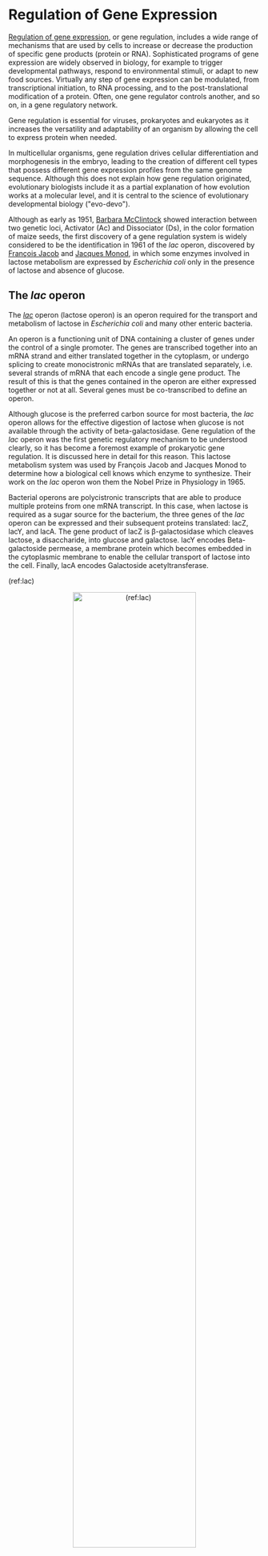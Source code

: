 # Regulation of Gene Expression

[Regulation of gene expression](https://en.wikipedia.org/wiki/Regulation_of_gene_expression), or gene regulation, includes a wide range of mechanisms that are used by cells to increase or decrease the production of specific gene products (protein or RNA). Sophisticated programs of gene expression are widely observed in biology, for example to trigger developmental pathways, respond to environmental stimuli, or adapt to new food sources. Virtually any step of gene expression can be modulated, from transcriptional initiation, to RNA processing, and to the post-translational modification of a protein. Often, one gene regulator controls another, and so on, in a gene regulatory network.

Gene regulation is essential for viruses, prokaryotes and eukaryotes as it increases the versatility and adaptability of an organism by allowing the cell to express protein when needed.

In multicellular organisms, gene regulation drives cellular differentiation and morphogenesis in the embryo, leading to the creation of different cell types that possess different gene expression profiles from the same genome sequence. Although this does not explain how gene regulation originated, evolutionary biologists include it as a partial explanation of how evolution works at a molecular level, and it is central to the science of evolutionary developmental biology ("evo-devo").

Although as early as 1951, [Barbara McClintock](https://en.wikipedia.org/wiki/Barbara_McClintock) showed interaction between two genetic loci, Activator (Ac) and Dissociator (Ds), in the color formation of maize seeds, the first discovery of a gene regulation system is widely considered to be the identification in 1961 of the *lac* operon, discovered by [François Jacob](https://en.wikipedia.org/wiki/Fran%C3%A7ois_Jacob) and [Jacques Monod](https://en.wikipedia.org/wiki/Jacques_Monod), in which some enzymes involved in lactose metabolism are expressed by *Escherichia coli* only in the presence of lactose and absence of glucose.

## The *lac* operon

The [*lac*](https://en.wikipedia.org/wiki/Lac_operon) operon (lactose operon) is an operon required for the transport and metabolism of lactose in *Escherichia coli* and many other enteric bacteria.

An operon is a functioning unit of DNA containing a cluster of genes under the control of a single promoter. The genes are transcribed together into an mRNA strand and either translated together in the cytoplasm, or undergo splicing to create monocistronic mRNAs that are translated separately, i.e. several strands of mRNA that each encode a single gene product. The result of this is that the genes contained in the operon are either expressed together or not at all. Several genes must be co-transcribed to define an operon.

Although glucose is the preferred carbon source for most bacteria, the *lac* operon allows for the effective digestion of lactose when glucose is not available through the activity of beta-galactosidase. Gene regulation of the *lac* operon was the first genetic regulatory mechanism to be understood clearly, so it has become a foremost example of prokaryotic gene regulation. It is discussed here in detail for this reason. This lactose metabolism system was used by François Jacob and Jacques Monod to determine how a biological cell knows which enzyme to synthesize. Their work on the *lac* operon won them the Nobel Prize in Physiology in 1965.

Bacterial operons are polycistronic transcripts that are able to produce multiple proteins from one mRNA transcript. In this case, when lactose is required as a sugar source for the bacterium, the three genes of the *lac* operon can be expressed and their subsequent proteins translated: lacZ, lacY, and lacA. The gene product of lacZ is β-galactosidase which cleaves lactose, a disaccharide, into glucose and galactose. lacY encodes Beta-galactoside permease, a membrane protein which becomes embedded in the cytoplasmic membrane to enable the cellular transport of lactose into the cell. Finally, lacA encodes Galactoside acetyltransferase.

(ref:lac) [](https://commons.wikimedia.org/wiki/File:Lac_operon1.png)

<div class="figure" style="text-align: center">
<img src="./figures/regulation/Lac_operon1.png" alt="(ref:lac)" width="70%" />
<p class="caption">(\#fig:lacoper)(ref:lac)</p>
</div>

It would be wasteful to produce enzymes when no lactose were available or if a preferable energy source such as glucose were available. The *lac* operon uses a two-part control mechanism to ensure that the cell expends energy producing the enzymes encoded by the *lac* operon only when necessary. In the absence of lactose, the *lac* repressor, lacI, halts production of the enzymes encoded by the *lac* operon. The *lac* repressor is always expressed unless a co-inducer binds to it. In other words, it is transcribed only in the presence of small molecule co-inducer. In the presence of glucose, the catabolite activator protein (CAP), required for production of the enzymes, remains inactive, and EIIAGlc shuts down lactose permease to prevent transport of lactose into the cell. This dual control mechanism causes the sequential utilization of glucose and lactose in two distinct growth phases, known as diauxie.

Three-letter abbreviations are used to describe phenotypes in bacteria including *E. coli*.

Examples include:

* Lac (the ability to use lactose),
* His (the ability to synthesize the amino acid histidine)
* Mot (swimming motility)
* SmR (resistance to the antibiotic streptomycin)

In the case of Lac, wild type cells are Lac+ and are able to use lactose as a carbon and energy source, while Lac− mutant derivatives cannot use lactose. The same three letters are typically used (lower-case, italicized) to label the genes involved in a particular phenotype, where each different gene is additionally distinguished by an extra letter. The *lac* genes encoding enzymes are lacZ, lacY, and lacA. The fourth *lac* gene is lacI, encoding the lactose repressor—"I" stands for inducibility.

One may distinguish between structural genes encoding enzymes, and regulatory genes encoding proteins that affect gene expression. Current usage expands the phenotypic nomenclature to apply to proteins: thus, LacZ is the protein product of the lacZ gene, β-galactosidase. Various short sequences that are not genes also affect gene expression, including the *lac* promoter, *lac* p, and the *lac* operator, *lac* o. Although it is not strictly standard usage, mutations affecting *lac* o are referred to as *lac* oc, for historical reasons.

The *lac* operon consists of 3 structural genes, and a promoter, a terminator, regulator, and an operator. The three structural genes are: lacZ, lacY, and lacA.

* lacZ encodes β-galactosidase (LacZ), an intracellular enzyme that cleaves the disaccharide lactose into glucose and galactose.
* lacY encodes Beta-galactoside permease (LacY), a transmembrane symporter that pumps β-galactosides including lactose into the cell using a proton gradient in the same direction. Permease increases the permeability of the cell to β-galactosides.
* lacA encodes β-galactoside transacetylase (LacA), an enzyme that transfers an acetyl group from acetyl-CoA to β-galactosides.

Only lacZ and lacY appear to be necessary for lactose catabolism.

Specific control of the *lac* genes depends on the availability of the substrate lactose to the bacterium. The proteins are not produced by the bacterium when lactose is unavailable as a carbon source. The *lac* genes are organized into an operon; that is, they are oriented in the same direction immediately adjacent on the chromosome and are co-transcribed into a single polycistronic mRNA molecule. Transcription of all genes starts with the binding of the enzyme RNA polymerase (RNAP), a DNA-binding protein, which binds to a specific DNA binding site, the promoter, immediately upstream of the genes. Binding of RNA polymerase to the promoter is aided by the cAMP-bound catabolite activator protein (CAP, also known as the cAMP receptor protein). However, the lacI gene (regulatory gene for *lac* operon) produces a protein that blocks RNAP from binding to the promoter of the operon. This protein can only be removed when allolactose binds to it, and inactivates it. The protein that is formed by the lacI gene is known as the *lac* repressor. The type of regulation that the *lac* operon undergoes is referred to as negative inducible, meaning that the gene is turned off by the regulatory factor (lac repressor) unless some molecule (lactose) is added. Because of the presence of the *lac* repressor protein, genetic engineers who replace the lacZ gene with another gene will have to grow the experimental bacteria on agar with lactose available on it. If they do not, the gene they are trying to express will not be expressed as the repressor protein is still blocking RNAP from binding to the promoter and transcribing the gene. Once the repressor is removed, RNAP then proceeds to transcribe all three genes (lacZYA) into mRNA. Each of the three genes on the mRNA strand has its own Shine-Dalgarno sequence, so the genes are independently translated. The DNA sequence of the *E. coli* *lac* operon, the lacZYA mRNA, and the lacI genes are available from GenBank (view).

The first control mechanism is the regulatory response to lactose, which uses an intracellular regulatory protein called the lactose repressor to hinder production of β-galactosidase in the absence of lactose. The lacI gene coding for the repressor lies nearby the *lac* operon and is always expressed (constitutive). If lactose is missing from the growth medium, the repressor binds very tightly to a short DNA sequence just downstream of the promoter near the beginning of lacZ called the *lac* operator. The repressor binding to the operator interferes with binding of RNAP to the promoter, and therefore mRNA encoding LacZ and LacY is only made at very low levels. When cells are grown in the presence of lactose, however, a lactose metabolite called allolactose, made from lactose by the product of the lacZ gene, binds to the repressor, causing an allosteric shift. Thus altered, the repressor is unable to bind to the operator, allowing RNAP to transcribe the *lac* genes and thereby leading to higher levels of the encoded proteins.

The second control mechanism is a response to glucose, which uses the catabolite activator protein (CAP) homodimer to greatly increase production of β-galactosidase in the absence of glucose. Cyclic adenosine monophosphate (cAMP) is a signal molecule whose prevalence is inversely proportional to that of glucose. It binds to the CAP, which in turn allows the CAP to bind to the CAP binding site (a 16 bp DNA sequence upstream of the promoter on the left in the diagram below, about 60 bp upstream of the transcription start site), which assists the RNAP in binding to the DNA. In the absence of glucose, the cAMP concentration is high and binding of CAP-cAMP to the DNA significantly increases the production of β-galactosidase, enabling the cell to hydrolyse lactose and release galactose and glucose.

More recently inducer exclusion was shown to block expression of the *lac* operon when glucose is present. Glucose is transported into the cell by the PEP-dependent phosphotransferase system. The phosphate group of phosphoenolpyruvate is transferred via a phosphorylation cascade consisting of the general PTS (phosphotransferase system) proteins HPr and EIA and the glucose-specific PTS proteins EIIAGlc and EIIBGlc, the cytoplasmic domain of the EII glucose transporter. Transport of glucose is accompanied by its phosphorylation by EIIBGlc, draining the phosphate group from the other PTS proteins, including EIIAGlc. The unphosphorylated form of EIIAGlc binds to the *lac* permease and prevents it from bringing lactose into the cell. Therefore, if both glucose and lactose are present, the transport of glucose blocks the transport of the inducer of the *lac* operon.

The *lac* repressor is a four-part protein, a tetramer, with identical subunits (Figure \@ref(fig:lacmodel)). Each subunit contains a helix-turn-helix (HTH) motif capable of binding to DNA. The operator site where repressor binds is a DNA sequence with inverted repeat symmetry. The two DNA half-sites of the operator together bind to two of the subunits of the repressor. Although the other two subunits of repressor are not doing anything in this model, this property was not understood for many years.

Eventually it was discovered that two additional operators are involved in *lac* regulation. One (O3) lies about −90 bp upstream of O1 in the end of the lacI gene, and the other (O2) is about +410 bp downstream of O1 in the early part of lacZ. These two sites were not found in the early work because they have redundant functions and individual mutations do not affect repression very much. Single mutations to either O2 or O3 have only 2 to 3-fold effects. However, their importance is demonstrated by the fact that a double mutant defective in both O2 and O3 is dramatically de-repressed (by about 70-fold).

In the current model, *lac* repressor is bound simultaneously to both the main operator O1 and to either O2 or O3. The intervening DNA loops out from the complex. The redundant nature of the two minor operators suggests that it is not a specific looped complex that is important. One idea is that the system works through tethering; if bound repressor releases from O1 momentarily, binding to a minor operator keeps it in the vicinity, so that it may rebind quickly. This would increase the affinity of repressor for O1.

(ref:model) A simulated structural [model](https://www.modelarchive.org/doi/10.5452/ma-cwr9z) of a complex between the *lac* repressor protein (LacI) and a 107-bp-long DNA segment. Two dimeric LacI functional subunits (green +blue and yellow + orange) each bind a DNA operator sequence (top). The mobility of the DNA-binding head groups coupled to the stable body of the body of LacI provide the force for the looping of the DNA ([Ville et al.](https://www.pnas.org/content/102/19/6783)).

<div class="figure" style="text-align: center">
<img src="./figures/regulation/lac_repressor_model.png" alt="(ref:model)" width="70%" />
<p class="caption">(\#fig:lacmodel)(ref:model)</p>
</div>

The repressor is an allosteric protein, i.e. it can assume either one of two slightly different shapes, which are in equilibrium with each other. In one form the repressor will bind to the operator DNA with high specificity, and in the other form it has lost its specificity. According to the classical model of induction, binding of the inducer, either allolactose or IPTG, to the repressor affects the distribution of repressor between the two shapes. Thus, repressor with inducer bound is stabilized in the non-DNA-binding conformation. However, this simple model cannot be the whole story, because repressor is bound quite stably to DNA, yet it is released rapidly by addition of inducer. Therefore, it seems clear that an inducer can also bind to the repressor when the repressor is already bound to DNA. It is still not entirely known what the exact mechanism of binding is.

Non-specific binding of the repressor to DNA plays a crucial role in the repression and induction of the Lac-operon. The specific binding site for the Lac-repressor protein is the operator. The non-specific interaction is mediated mainly by charge-charge interactions while binding to the operator is reinforced by hydrophobic interactions. Additionally, there is an abundance of non-specific DNA sequences to which the repressor can bind. Essentially, any sequence that is not the operator, is considered non-specific. Studies have shown, that without the presence of non-specific binding, induction (or unrepression) of the Lac-operon could not occur even with saturated levels of inducer. It had been demonstrated that, without non-specific binding, the basal level of induction is ten thousand times smaller than observed normally. This is because the non-specific DNA acts as sort of a "sink" for the repressor proteins, distracting them from the operator. The non-specific sequences decrease the amount of available repressor in the cell. This in turn reduces the amount of inducer required to unrepress the system.

A number of lactose derivatives or analogs have been described that are useful for work with the *lac* operon. These compounds are mainly substituted galactosides, where the glucose moiety of lactose is replaced by another chemical group. Isopropyl-β-D-thiogalactopyranoside (IPTG) is frequently used as an inducer of the *lac* operon for physiological work. IPTG binds to repressor and inactivates it, but is not a substrate for β-galactosidase. One advantage of IPTG for in vivo studies is that since it cannot be metabolized by *E. coli* its concentration remains constant and the rate of expression of *lac* p/o-controlled genes, is not a variable in the experiment. IPTG intake is dependent on the action of lactose permease in P. fluorescens, but not in *E. coli*.

(ref:iptg) [Structure of isopropyl β-D-thiogalactopyranoside (IPTG)](https://commons.wikimedia.org/wiki/File:IPTG2.svg)

<div class="figure" style="text-align: center">
<img src="./figures/regulation/IPTG2.svg" alt="(ref:iptg)" width="70%" />
<p class="caption">(\#fig:iptgstruc)(ref:iptg)</p>
</div>

The experimental microorganism used by François Jacob and Jacques Monod was the common laboratory bacterium, *E. coli*, but many of the basic regulatory concepts that were discovered by Jacob and Monod are fundamental to cellular regulation in all organisms. The key idea is that proteins are not synthesized when they are not needed—E. coli conserves cellular resources and energy by not making the three Lac proteins when there is no need to metabolize lactose, such as when other sugars like glucose are available. The following section discusses how *E. coli* controls certain genes in response to metabolic needs.

During World War II, Monod was testing the effects of combinations of sugars as nutrient sources for *E. coli* and B. subtilis. Monod was following up on similar studies that had been conducted by other scientists with bacteria and yeast. He found that bacteria grown with two different sugars often displayed two phases of growth. For example, if glucose and lactose were both provided, glucose was metabolized first (growth phase I, see Figure 2) and then lactose (growth phase II). Lactose was not metabolized during the first part of the diauxic growth curve because β-galactosidase was not made when both glucose and lactose were present in the medium. Monod named this phenomenon diauxie.

Monod then focused his attention on the induction of β-galactosidase formation that occurred when lactose was the sole sugar in the culture medium.

A conceptual breakthrough of Jacob and Monod was to recognize the distinction between regulatory substances and sites where they act to change gene expression. A former soldier, Jacob used the analogy of a bomber that would release its lethal cargo upon receipt of a special radio transmission or signal. A working system requires both a ground transmitter and a receiver in the airplane. Now, suppose that the usual transmitter is broken. This system can be made to work by introduction of a second, functional transmitter. In contrast, he said, consider a bomber with a defective receiver. The behavior of this bomber cannot be changed by introduction of a second, functional aeroplane.

To analyze regulatory mutants of the *lac* operon, Jacob developed a system by which a second copy of the *lac* genes (lacI with its promoter, and lacZYA with promoter and operator) could be introduced into a single cell. A culture of such bacteria, which are diploid for the *lac* genes but otherwise normal, is then tested for the regulatory phenotype. In particular, it is determined whether LacZ and LacY are made even in the absence of IPTG (due to the lactose repressor produced by the mutant gene being non-functional). This experiment, in which genes or gene clusters are tested pairwise, is called a complementation test.

(ref:lacana) [Analysis of *lac* regulatory mutants by Lac complementation.](https://commons.wikimedia.org/wiki/File:Lac_complementation.png)

<div class="figure" style="text-align: center">
<img src="./figures/regulation/Lac_complementation.png" alt="(ref:lacana)" width="70%" />
<p class="caption">(\#fig:laccomp)(ref:lacana)</p>
</div>

This test is illustrated in Figure \@ref(fig:laccomp) (lacA is omitted for simplicity). First, certain haploid states are shown (i.e. the cell carries only a single copy of the *lac* genes). Panel (a) shows repression, (b) shows induction by IPTG, and (c) and (d) show the effect of a mutation to the lacI gene or to the operator, respectively. In panel (e) the complementation test for repressor is shown. If one copy of the *lac* genes carries a mutation in lacI, but the second copy is wild type for lacI, the resulting phenotype is normal—but lacZ is expressed when exposed to inducer IPTG. Mutations affecting repressor are said to be recessive to wild type (and that wild type is dominant), and this is explained by the fact that repressor is a small protein which can diffuse in the cell. The copy of the *lac* operon adjacent to the defective lacI gene is effectively shut off by protein produced from the second copy of lacI.

If the same experiment is carried out using an operator mutation, a different result is obtained (panel (f)). The phenotype of a cell carrying one mutant and one wild type operator site is that LacZ and LacY are produced even in the absence of the inducer IPTG; because the damaged operator site, does not permit binding of the repressor to inhibit transcription of the structural genes. The operator mutation is dominant. When the operator site where repressor must bind is damaged by mutation, the presence of a second functional site in the same cell makes no difference to expression of genes controlled by the mutant site.

A more sophisticated version of this experiment uses marked operons to distinguish between the two copies of the *lac* genes and show that the unregulated structural gene(s) is(are) the one(s) next to the mutant operator (panel (g). For example, suppose that one copy is marked by a mutation inactivating lacZ so that it can only produce the LacY protein, while the second copy carries a mutation affecting lacY and can only produce LacZ. In this version, only the copy of the *lac* operon that is adjacent to the mutant operator is expressed without IPTG. We say that the operator mutation is cis-dominant, it is dominant to wild type but affects only the copy of the operon which is immediately adjacent to it.

This explanation is misleading in an important sense, because it proceeds from a description of the experiment and then explains the results in terms of a model. But in fact, it is often true that the model comes first, and an experiment is fashioned specifically to test the model. Jacob and Monod first imagined that there must be a site in DNA with the properties of the operator, and then designed their complementation tests to show this.

The dominance of operator mutants also suggests a procedure to select them specifically. If regulatory mutants are selected from a culture of wild type using phenyl-Gal, as described above, operator mutations are rare compared to repressor mutants because the target-size is so small. But if instead we start with a strain which carries two copies of the whole *lac* region (that is diploid for lac), the repressor mutations (which still occur) are not recovered because complementation by the second, wild type lacI gene confers a wild type phenotype. In contrast, mutation of one copy of the operator confers a mutant phenotype because it is dominant to the second, wild type copy.

Explanation of diauxie depended on the characterization of additional mutations affecting the *lac* genes other than those explained by the classical model. Two other genes, cya and crp, subsequently were identified that mapped far from lac, and that, when mutated, result in a decreased level of expression in the presence of IPTG and even in strains of the bacterium lacking the repressor or operator. The discovery of cAMP in *E. coli* led to the demonstration that mutants defective the cya gene but not the crp gene could be restored to full activity by the addition of cAMP to the medium.

The cya gene encodes adenylate cyclase, which produces cAMP. In a cya mutant, the absence of cAMP makes the expression of the lacZYA genes more than ten times lower than normal. Addition of cAMP corrects the low Lac expression characteristic of cya mutants. The second gene, crp, encodes a protein called catabolite activator protein (CAP) or cAMP receptor protein (CRP).

However the lactose metabolism enzymes are made in small quantities in the presence of both glucose and lactose (sometimes called leaky expression) due to the fact that the LacI repressor rapidly associates/dissociates from the DNA rather than tightly binding to it, which can allow time for RNAP to bind and transcribe mRNAs of lacZYA. Leaky expression is necessary in order to allow for metabolism of some lactose after the glucose source is expended, but before *lac* expression is fully activated.

In summary:

* When lactose is absent then there is very little Lac enzyme production (the operator has Lac repressor bound to it).
* When lactose is present but a preferred carbon source (like glucose) is also present then a small amount of enzyme is produced (Lac repressor is not bound to the operator).
* When glucose is absent, CAP-cAMP binds to a specific DNA site upstream of the promoter and makes a direct protein-protein interaction with RNAP that facilitates the binding of RNAP to the promoter.

The delay between growth phases reflects the time needed to produce sufficient quantities of lactose-metabolizing enzymes. First, the CAP regulatory protein has to assemble on the *lac* promoter, resulting in an increase in the production of *lac* mRNA. More available copies of the *lac* mRNA results in the production (see translation) of significantly more copies of LacZ (β-galactosidase, for lactose metabolism) and LacY (lactose permease to transport lactose into the cell). After a delay needed to increase the level of the lactose metabolizing enzymes, the bacteria enter into a new rapid phase of cell growth.

Two puzzles of catabolite repression relate to how cAMP levels are coupled to the presence of glucose, and secondly, why the cells should even bother. After lactose is cleaved it actually forms glucose and galactose (easily converted to glucose). In metabolic terms, lactose is just as good a carbon and energy source as glucose. The cAMP level is related not to intracellular glucose concentration but to the rate of glucose transport, which influences the activity of adenylate cyclase. (In addition, glucose transport also leads to direct inhibition of the lactose permease.) As to why *E. coli* works this way, one can only speculate. All enteric bacteria ferment glucose, which suggests they encounter it frequently. It is possible that a small difference in efficiency of transport or metabolism of glucose v. lactose makes it advantageous for cells to regulate the *lac* operon in this way.

The *lac* gene and its derivatives are amenable to use as a reporter gene in a number of bacterial-based selection techniques such as two hybrid analysis, in which the successful binding of a transcriptional activator to a specific promoter sequence must be determined. In LB plates containing X-gal, the colour change from white colonies to a shade of blue corresponds to about 20–100 β-galactosidase units, while tetrazolium lactose and MacConkey lactose media have a range of 100–1000 units, being most sensitive in the high and low parts of this range respectively. Since MacConkey lactose and tetrazolium lactose media both rely on the products of lactose breakdown, they require the presence of both lacZ and lacY genes. The many *lac* fusion techniques which include only the lacZ gene are thus suited to X-gal plates or [ONPG](https://en.wikipedia.org/wiki/Ortho-Nitrophenyl-%CE%B2-galactoside) liquid broths. ONPG (ortho-Nitrophenyl-β-galactoside) is a colorimetric and spectrophotometric substrate for detection of β-galactosidase activity. This compound is normally colorless. However, if β-galactosidase is present, it hydrolyzes the ONPG molecule into galactose and ortho-nitrophenol. The latter compound has a yellow color that can be used to check for enzyme activity by means of a colorimetric assay (at 420 nm wavelength). β-Galactosidase is required for lactose utilization, so the intensity of the color produced can be used as a measure of the enzymatic rate. Though ONPG mimics lactose and is hydrolyzed by β-galactosidase, it is unable to act as an inducer for the *lac* operon. Without another lactose analog that can act as an inducer, such as isopropyl β-D-1-thiogalactopyranoside (IPTG), β-galactosidase will not be transcribed and ONPG will not be hydrolyzed.

## The *trp* operon

Discovered in 1953 by Jacques Monod and colleagues, the *trp* operon in *E. coli* was the first repressible operon to be discovered. While the lac operon can be activated by a chemical (allolactose), the tryptophan (Trp) operon is inhibited by a chemical (tryptophan). This operon contains five structural genes: *trp* E, *trp* D, *trp* C, *trp* B, and *trp* A, which encodes tryptophan synthetase. It also contains a promoter which binds to RNA polymerase and an operator which blocks transcription when bound to the protein synthesized by the repressor gene (trp R) that binds to the operator. In the lac operon, lactose binds to the repressor protein and prevents it from repressing gene transcription, while in the *trp* operon, tryptophan binds to the repressor protein and enables it to repress gene transcription. Also unlike the lac operon, the *trp* operon contains a leader peptide and an attenuator sequence which allows for graded regulation. This is an example of the corepressible model.

## Regulated stages of gene expression

Any step of gene expression may be modulated, from the DNA-RNA transcription step to post-translational modification of a protein. The following is a list of stages where gene expression is regulated, the most extensively utilised point is Transcription Initiation:

* Chromatin domains
* Transcription
* Post-transcriptional modification
* RNA transport
* Translation
* mRNA degradation
* Modification of DNA

In eukaryotes, the accessibility of large regions of DNA can depend on its chromatin structure, which can be altered as a result of histone modifications directed by DNA methylation, ncRNA, or DNA-binding protein. Hence these modifications may up or down regulate the expression of a gene. Some of these modifications that regulate gene expression are inheritable and are referred to as epigenetic regulation.

### Regulation of transciption by DNA packing

Transcription of DNA is dictated by its structure. In general, the density of its packing is indicative of the frequency of transcription. Octameric protein complexes called nucleosomes are responsible for the amount of supercoiling of DNA, and these complexes can be temporarily modified by processes such as phosphorylation or more permanently modified by processes such as methylation. Such modifications are considered to be responsible for more or less permanent changes in gene expression levels.

### Regulation of transciption by DNA modification

Methylation of DNA is a common method of gene silencing. DNA is typically methylated by methyltransferase enzymes on cytosine nucleotides in a CpG dinucleotide sequence (also called "CpG islands" when densely clustered). Analysis of the pattern of methylation in a given region of DNA (which can be a promoter) can be achieved through a method called bisulfite mapping. Methylated cytosine residues are unchanged by the treatment, whereas unmethylated ones are changed to uracil. The differences are analyzed by DNA sequencing or by methods developed to quantify SNPs, such as Pyrosequencing (Biotage) or MassArray (Sequenom), measuring the relative amounts of C/T at the CG dinucleotide. Abnormal methylation patterns are thought to be involved in oncogenesis.

Histone acetylation is also an important process in transcription. Histone acetyltransferase enzymes (HATs) such as CREB-binding protein also dissociate the DNA from the histone complex, allowing transcription to proceed. Often, DNA methylation and histone deacetylation work together in gene silencing. The combination of the two seems to be a signal for DNA to be packed more densely, lowering gene expression.[citation needed]

### Regulation of RNA polymerase

Regulation of transcription thus controls when transcription occurs and how much RNA is created. Transcription of a gene by RNA polymerase can be regulated by several mechanisms. Specificity factors alter the specificity of RNA polymerase for a given promoter or set of promoters, making it more or less likely to bind to them (i.e., sigma factors used in prokaryotic transcription). Repressors bind to the Operator, coding sequences on the DNA strand that are close to or overlapping the promoter region, impeding RNA polymerase's progress along the strand, thus impeding the expression of the gene. The image to the right demonstrates regulation by a repressor in the *lac* operon. General transcription factors position RNA polymerase at the start of a protein-coding sequence and then release the polymerase to transcribe the mRNA. Activators enhance the interaction between RNA polymerase and a particular promoter, encouraging the expression of the gene. Activators do this by increasing the attraction of RNA polymerase for the promoter, through interactions with subunits of the RNA polymerase or indirectly by changing the structure of the DNA. Enhancers are sites on the DNA helix that are bound by activators in order to loop the DNA bringing a specific promoter to the initiation complex. Enhancers are much more common in eukaryotes than prokaryotes, where only a few examples exist (to date). Silencers are regions of DNA sequences that, when bound by particular transcription factors, can silence expression of the gene.

## Post-transcriptional regulation

After the DNA is transcribed and mRNA is formed, there must be some sort of regulation on how much the mRNA is translated into proteins. Cells do this by modulating the capping, splicing, addition of a Poly(A) Tail, the sequence-specific nuclear export rates, and, in several contexts, sequestration of the RNA transcript. These processes occur in eukaryotes but not in prokaryotes. This modulation is a result of a protein or transcript that, in turn, is regulated and may have an affinity for certain sequences.

### Three prime untranslated regions and microRNAs

Three prime untranslated regions (3'-UTRs) of messenger RNAs (mRNAs) often contain regulatory sequences that post-transcriptionally influence gene expression. Such 3'-UTRs often contain both binding sites for microRNAs (miRNAs) as well as for regulatory proteins. By binding to specific sites within the 3'-UTR, miRNAs can decrease gene expression of various mRNAs by either inhibiting translation or directly causing degradation of the transcript. The 3'-UTR also may have silencer regions that bind repressor proteins that inhibit the expression of a mRNA.

The 3'-UTR often contains miRNA response elements (MREs). MREs are sequences to which miRNAs bind. These are prevalent motifs within 3'-UTRs. Among all regulatory motifs within the 3'-UTRs (e.g. including silencer regions), MREs make up about half of the motifs.

As of 2014, the miRBase web site, an archive of miRNA sequences and annotations, listed 28,645 entries in 233 biologic species. Of these, 1,881 miRNAs were in annotated human miRNA loci. miRNAs were predicted to have an average of about four hundred target mRNAs (affecting expression of several hundred genes). Freidman et al. estimate that >45,000 miRNA target sites within human mRNA 3'-UTRs are conserved above background levels, and >60% of human protein-coding genes have been under selective pressure to maintain pairing to miRNAs.

Direct experiments show that a single miRNA can reduce the stability of hundreds of unique mRNAs. Other experiments show that a single miRNA may repress the production of hundreds of proteins, but that this repression often is relatively mild (less than 2-fold).

The effects of miRNA dysregulation of gene expression seem to be important in cancer. For instance, in gastrointestinal cancers, a 2015 paper identified nine miRNAs as epigenetically altered and effective in down-regulating DNA repair enzymes.

The effects of miRNA dysregulation of gene expression also seem to be important in neuropsychiatric disorders, such as schizophrenia, bipolar disorder, major depressive disorder, Parkinson's disease, Alzheimer's disease and autism spectrum disorders.

## Regulation of translation

The translation of mRNA can also be controlled by a number of mechanisms, mostly at the level of initiation. Recruitment of the small ribosomal subunit can indeed be modulated by mRNA secondary structure, antisense RNA binding, or protein binding. In both prokaryotes and eukaryotes, a large number of RNA binding proteins exist, which often are directed to their target sequence by the secondary structure of the transcript, which may change depending on certain conditions, such as temperature or presence of a ligand (aptamer). Some transcripts act as ribozymes and self-regulate their expression.
